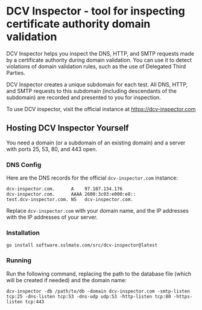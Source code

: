 # DCV Inspector - tool for inspecting certificate authority domain validation

DCV Inspector helps you inspect the DNS, HTTP, and SMTP requests made by a certificate authority during domain validation. You can use it to detect violations of domain validation rules, such as the use of Delegated Third Parties.

DCV Inspector creates a unique subdomain for each test. All DNS, HTTP, and SMTP requests to this subdomain (including descendants of the subdomain) are recorded and presented to you for inspection.

To use DCV inspector, visit the official instance at https://dcv-inspector.com

## Hosting DCV Inspector Yourself

You need a domain (or a subdomain of an existing domain) and a server with ports 25, 53, 80, and 443 open.

### DNS Config

Here are the DNS records for the official `dcv-inspector.com` instance:

```
dcv-inspector.com.      A    97.107.134.176
dcv-inspector.com.      AAAA 2600:3c03:e000:e8::
test.dcv-inspector.com. NS   dcv-inspector.com.
```

Replace `dcv-inspector.com` with your domain name, and the IP addresses with the IP addresses of your server.

### Installation

```
go install software.sslmate.com/src/dcv-inspector@latest
```

### Running

Run the following command, replacing the path to the database file (which will be created if needed) and the domain name:

```
dcv-inspector -db /path/to/db -domain dcv-inspector.com -smtp-listen tcp:25 -dns-listen tcp:53 -dns-udp udp:53 -http-listen tcp:80 -https-listen tcp:443
```
